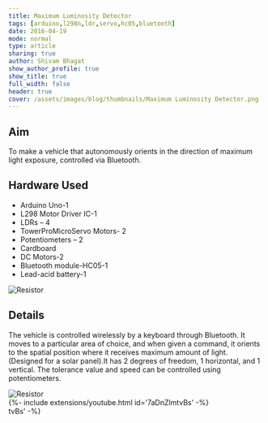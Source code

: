 ```yaml
---
title: Maximum Luminosity Detector
tags: [arduino,l298n,ldr,servo,hc05,bluetooth]
date: 2016-04-19
mode: normal
type: article
sharing: true
author: Shivam Bhagat
show_author_profile: true
show_title: true
full_width: false
header: true
cover: /assets/images/blog/thumbnails/Maximum Luminosity Detector.png
---
```


## Aim
To make a vehicle that autonomously orients in the direction of maximum light exposure, controlled via Bluetooth.

<!--more-->
## Hardware Used
- Arduino Uno-1
- L298 Motor Driver IC-1
- LDRs – 4
- TowerProMicroServo Motors- 2
- Potentiometers – 2
- Cardboard
- DC Motors-2
- Bluetooth module-HC05-1
- Lead-acid battery-1
<img src="{{site.baseurl}}/assets/images/blog/Maximum-Luminosity-bot/2.png" alt="Resistor" width=auto height=auto>

 

## Details
The vehicle is controlled wirelessly by a keyboard through Bluetooth. It moves to a particular area of choice, and when given a command, it orients to the spatial position where it receives maximum amount of light. (Designed for a solar panel).It has 2 degrees of freedom, 1 horizontal, and 1 vertical. The tolerance value and speed can be controlled using potentiometers.

<img src="{{site.baseurl}}/assets/images/blog/Maximum-Luminosity-bot/1.png" alt="Resistor" width=auto height=auto>

<div>{%- include extensions/youtube.html id='7aDnZlmtvBs' -%}</div>
tvBs' -%}</div>
